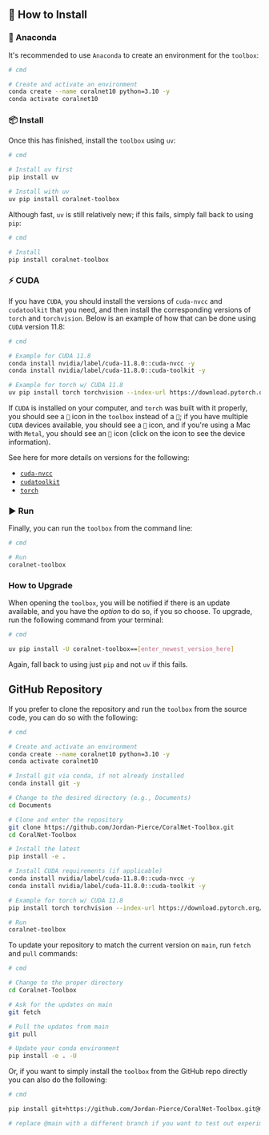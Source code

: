 ## 💾 **How to Install**

### 🐍 Anaconda

It's recommended to use `Anaconda` to create an environment for the `toolbox`:
```bash
# cmd

# Create and activate an environment
conda create --name coralnet10 python=3.10 -y
conda activate coralnet10
```

### 📦 Install

Once this has finished, install the `toolbox` using `uv`: 

```bash
# cmd

# Install uv first
pip install uv

# Install with uv
uv pip install coralnet-toolbox
```

Although fast, `uv` is still relatively new; if this fails, simply fall back to using `pip`:

```bash
# cmd

# Install
pip install coralnet-toolbox
```

### ⚡ CUDA

If you have `CUDA`, you should install the versions of `cuda-nvcc` and `cudatoolkit` that you
need, and then install the corresponding versions of `torch` and `torchvision`. Below is an example of how that can be
done using `CUDA` version 11.8:
```bash
# cmd

# Example for CUDA 11.8
conda install nvidia/label/cuda-11.8.0::cuda-nvcc -y
conda install nvidia/label/cuda-11.8.0::cuda-toolkit -y

# Example for torch w/ CUDA 11.8
uv pip install torch torchvision --index-url https://download.pytorch.org/whl/cu118 --upgrade
```

If `CUDA` is installed on your computer, and `torch` was built with it properly, you should see a `🐇` icon in the
`toolbox` instead of a `🐢`; if you have multiple `CUDA` devices available, you should see a `🚀` icon,
and if you're using a Mac with `Metal`, you should see an `🍎` icon (click on the icon to see the device information).

See here for more details on versions for the following:
- [`cuda-nvcc`](https://anaconda.org/nvidia/cuda-nvcc)
- [`cudatoolkit`](https://anaconda.org/nvidia/cuda-toolkit)
- [`torch`](https://pytorch.org/get-started/locally/)

### ▶️ Run

Finally, you can run the `toolbox` from the command line:

```bash
# cmd

# Run
coralnet-toolbox
```

### **How to Upgrade**

When opening the `toolbox`, you will be notified if there is an update available, and you have the _option_ to do so, 
if you so choose. To upgrade, run the following command from your terminal:

```bash
# cmd

uv pip install -U coralnet-toolbox==[enter_newest_version_here]
```

Again, fall back to using just `pip` and not `uv` if this fails.

## GitHub Repository

If you prefer to clone the repository and run the `toolbox` from the source code, you can do so with the following:

```bash
# cmd

# Create and activate an environment
conda create --name coralnet10 python=3.10 -y
conda activate coralnet10

# Install git via conda, if not already installed
conda install git -y

# Change to the desired directory (e.g., Documents)
cd Documents

# Clone and enter the repository
git clone https://github.com/Jordan-Pierce/CoralNet-Toolbox.git
cd CoralNet-Toolbox

# Install the latest
pip install -e .

# Install CUDA requirements (if applicable)
conda install nvidia/label/cuda-11.8.0::cuda-nvcc -y
conda install nvidia/label/cuda-11.8.0::cuda-toolkit -y

# Example for torch w/ CUDA 11.8
pip install torch torchvision --index-url https://download.pytorch.org/whl/cu118 --upgrade

# Run
coralnet-toolbox
```

To update your repository to match the current version on `main`, run `fetch` and `pull` commands:

```bash
# cmd

# Change to the proper directory
cd Coralnet-Toolbox

# Ask for the updates on main
git fetch

# Pull the updates from main
git pull

# Update your conda environment 
pip install -e . -U
```

Or, if you want to simply install the `toolbox` from the GitHub repo directly you can also do the following:

```bash
# cmd

pip install git+https://github.com/Jordan-Pierce/CoralNet-Toolbox.git@main -U

# replace @main with a different branch if you want to test out experimental code
```